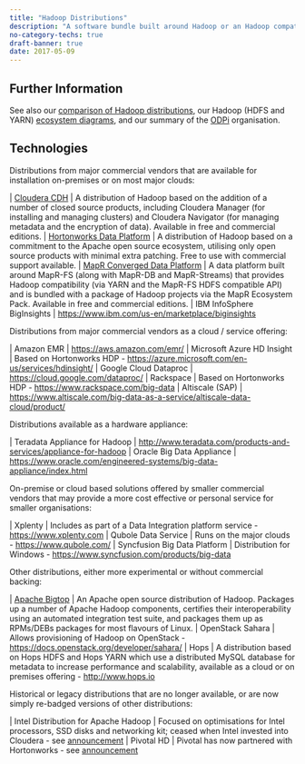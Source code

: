 ```yaml
---
title: "Hadoop Distributions"
description: "A software bundle built around Hadoop or an Hadoop compatible core that's often delivered as a managed service and that provides a single solution to support a range of analytical capabilities in a single deployment or service.  Hadoop compatibility covers the use of YARN (for resource management of multiple jobs running on the same infrastructure), HDFS (for local storage of data with support for co-locating processing with the relevant data) and a range of cloud based storage APIs (including S3, Azure Blob Storage and OpenStack Swift), with the use of a cloud based storage API de-coupling storage from processing, allowing transient processing clusters to run against persistent storage at the cost of reduced performance."
no-category-techs: true
draft-banner: true
date: 2017-05-09
---
```

## Further Information

See also our [comparison of Hadoop distributions](/tech-categories/hadoop-distributions/distribution-comparison/), our Hadoop (HDFS and YARN) [ecosystem diagrams](/tech-categories/hadoop-distributions/ecosystem/), and our summary of the [ODPi](/tech-vendors/odpi/) organisation.

## Technologies

Distributions from major commercial vendors that are available for installation on-premises or on most major clouds:

| [Cloudera CDH](/technologies/cloudera-cdh/) | A distribution of Hadoop based on the addition of a number of closed source products, including Cloudera Manager (for installing and managing clusters) and Cloudera Navigator (for managing metadata and the encryption of data).  Available in free and commercial editions.
| [Hortonworks Data Platform](/technologies/hortonworks-data-platform/) | A distribution of Hadoop based on a commitment to the Apache open source ecosystem, utilising only open source products with minimal extra patching.  Free to use with commercial support available.
| [MapR Converged Data Platform](/technologies/mapr-converged-data-platform/) | A data platform built around MapR-FS (along with MapR-DB and MapR-Streams) that provides Hadoop compatibility (via YARN and the MapR-FS HDFS compatible API) and is bundled with a package of Hadoop projects via the MapR Ecosystem Pack.  Available in free and commercial editions.
| IBM InfoSphere BigInsights | <https://www.ibm.com/us-en/marketplace/biginsights>

Distributions from major commercial vendors as a cloud / service offering:

| Amazon EMR | <https://aws.amazon.com/emr/>
| Microsoft Azure HD Insight | Based on Hortonworks HDP - <https://azure.microsoft.com/en-us/services/hdinsight/>
| Google Cloud Dataproc | <https://cloud.google.com/dataproc/>
| Rackspace | Based on Hortonworks HDP - <https://www.rackspace.com/big-data>
| Altiscale (SAP) | <https://www.altiscale.com/big-data-as-a-service/altiscale-data-cloud/product/>

Distributions available as a hardware appliance:

| Teradata Appliance for Hadoop | <http://www.teradata.com/products-and-services/appliance-for-hadoop>
| Oracle Big Data Appliance | <https://www.oracle.com/engineered-systems/big-data-appliance/index.html>

On-premise or cloud based solutions offered by smaller commercial vendors that may provide a more cost effective or personal service for smaller organisations:

| Xplenty | Includes as part of a Data Integration platform service - <https://www.xplenty.com>
| Qubole Data Service | Runs on the major clouds - <https://www.qubole.com/>
| Syncfusion Big Data Platform | Distribution for Windows - <https://www.syncfusion.com/products/big-data>

Other distributions, either more experimental or without commercial backing:

| [Apache Bigtop](/technologies/apache-bigtop/) | An Apache open source distribution of Hadoop. Packages up a number of Apache Hadoop components, certifies their interoperability using an automated integration test suite, and packages them up as RPMs/DEBs packages for most flavours of Linux.
| OpenStack Sahara | Allows provisioning of Hadoop on OpenStack - <https://docs.openstack.org/developer/sahara/>
| Hops | A distribution based on Hops HDFS and Hops YARN which use a distributed MySQL database for metadata to increase performance and scalability, available as a cloud or on premises offering - <http://www.hops.io>

Historical or legacy distributions that are no longer available, or are now simply re-badged versions of other distributions:

| Intel Distribution for Apache Hadoop | Focused on optimisations for Intel processors, SSD disks and networking kit; ceased when Intel invested into Cloudera - see [announcement](https://newsroom.intel.com/news-releases/cloudera-intel-commit-to-accelerate-and-transform-how-enterprises-use-big-data-intel-makes-significant-equity-investment-in-cloudera/)
| Pivotal HD | Pivotal has now partnered with Hortonworks - see [announcement](https://hortonworks.com/press-releases/hortonworks-pivotal-expand-relationship-deliver-enterprise-ready-modern-data-platforms-data-management-analytics/)